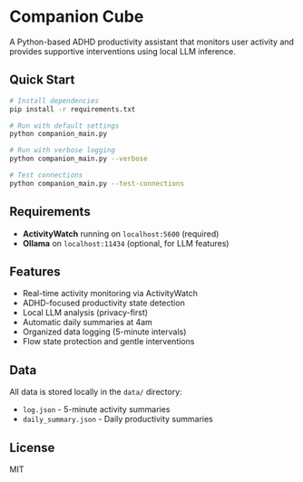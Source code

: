 # Companion Cube

A Python-based ADHD productivity assistant that monitors user activity and provides supportive interventions using local LLM inference.

## Quick Start

```bash
# Install dependencies
pip install -r requirements.txt

# Run with default settings
python companion_main.py

# Run with verbose logging
python companion_main.py --verbose

# Test connections
python companion_main.py --test-connections
```

## Requirements

- **ActivityWatch** running on `localhost:5600` (required)
- **Ollama** on `localhost:11434` (optional, for LLM features)

## Features

- Real-time activity monitoring via ActivityWatch
- ADHD-focused productivity state detection
- Local LLM analysis (privacy-first)
- Automatic daily summaries at 4am
- Organized data logging (5-minute intervals)
- Flow state protection and gentle interventions

## Data

All data is stored locally in the `data/` directory:
- `log.json` - 5-minute activity summaries
- `daily_summary.json` - Daily productivity summaries

## License

MIT